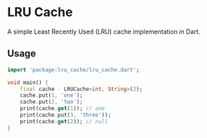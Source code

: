 # LRU Cache

A simple Least Recently Used (LRU) cache implementation in Dart.

## Usage

```dart
import 'package:lru_cache/lru_cache.dart';

void main() {
    final cache - LRUCache<int, String>(2);
    cache.put(1, 'one');
    cache.put(2, 'two');
    print(cache.get(1)); // one
    print(cache.put(3, 'three'));
    print(cache.get(2)); // null
}
```